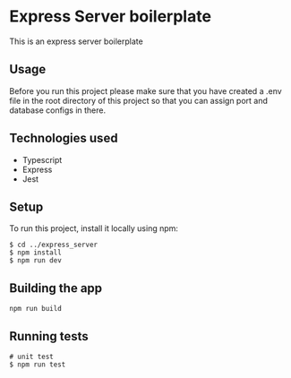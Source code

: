 # Express Server boilerplate
This is an express server boilerplate

## Usage
Before you run this project please make sure that you have created a .env file in the root directory of this project so that you can assign port and database configs in there.

## Technologies used
* Typescript
* Express
* Jest

## Setup
To run this project, install it locally using npm:

```
$ cd ../express_server
$ npm install
$ npm run dev
```

## Building  the app
```
npm run build
```
## Running tests
```
# unit test
$ npm run test
```


